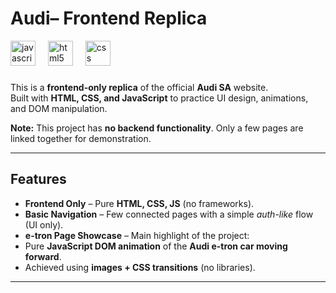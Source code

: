 #  Audi– Frontend Replica

<div align="left">
  <img src="https://cdn.jsdelivr.net/gh/devicons/devicon/icons/javascript/javascript-original.svg" height="40" alt="javascript logo"  />
  <img width="12" />
  <img src="https://cdn.jsdelivr.net/gh/devicons/devicon/icons/html5/html5-original.svg" height="40" alt="html5 logo"  />
  <img width="12" />
  <img src="https://cdn.jsdelivr.net/gh/devicons/devicon/icons/css3/css3-original.svg" height="40" alt="css logo"  />
</div>

###

This is a **frontend-only replica** of the official **Audi SA** website.  
Built with **HTML, CSS, and JavaScript** to practice UI design, animations, and DOM manipulation.  

 **Note:** This project has **no backend functionality**. Only a few pages are linked together for demonstration.

---

##  Features
-  **Frontend Only** – Pure **HTML, CSS, JS** (no frameworks).  
-  **Basic Navigation** – Few connected pages with a simple *auth-like* flow (UI only).  
-  **e-tron Page Showcase** – Main highlight of the project:  
  - Pure **JavaScript DOM animation** of the **Audi e-tron car moving forward**.  
  - Achieved using **images + CSS transitions** (no libraries).  

---

